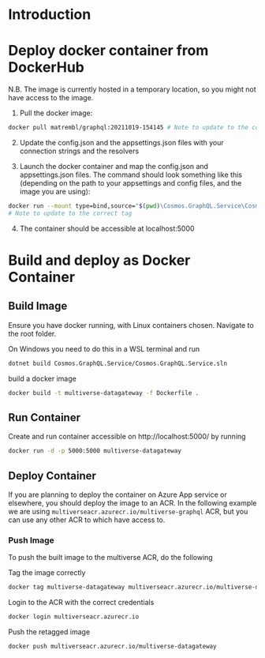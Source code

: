 # Introduction

# Deploy docker container from DockerHub
N.B. The image is currently hosted in a temporary location, so you might not have access to the image.

1. Pull the docker image:
```bash
docker pull matrembl/graphql:20211019-154145 # Note to update to the correct tag
```
2. Update the config.json and the appsettings.json files with your connection strings and the resolvers

3. Launch the docker container and map the config.json and appsettings.json files. The command should look something like this (depending on the path to your appsettings and config files, and the image you are using):

```bash
docker run --mount type=bind,source="$(pwd)\Cosmos.GraphQL.Service\Cosmos.GraphQL.Service\appsettings.json",target="/App/appsettings.json" --mount type=bind,source="$(pwd)\Cosmos.GraphQL.Service\Cosmos.GraphQL.Service\config.json",target="/App/config.json" -d -p 5000:5000 matrembl/graphql:20211019-154145
# Note to update to the correct tag
```
4. The container should be accessible at localhost:5000

# Build and deploy as Docker Container

## Build Image

Ensure you have docker running, with Linux containers chosen.
Navigate to the root folder.

On Windows you need to do this in a WSL terminal and run

```bash
dotnet build Cosmos.GraphQL.Service/Cosmos.GraphQL.Service.sln
```

build a docker image
```bash
docker build -t multiverse-datagateway -f Dockerfile .
```


## Run Container

Create and run container accessible on http://localhost:5000/ by running

```bash
docker run -d -p 5000:5000 multiverse-datagateway
```

## Deploy Container

If you are planning to deploy the container on Azure App service or elsewhere, you should deploy the image to an ACR.
In the following example we are using `multiverseacr.azurecr.io/multiverse-graphql` ACR, but you can use any other ACR to which have access to.

### Push Image

To push the built image to the multiverse ACR, do the following


Tag the image correctly

```bash
docker tag multiverse-datagateway multiverseacr.azurecr.io/multiverse-datagateway
```


Login to the ACR with the correct credentials
```bash
docker login multiverseacr.azurecr.io
```

Push the retagged image
```bash
docker push multiverseacr.azurecr.io/multiverse-datagateway
```

